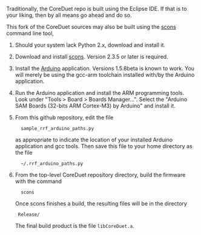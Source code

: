 Traditionally, the CoreDuet repo is built using the Eclipse IDE.  If that
is to your liking, then by all means go ahead and do so.

This fork of the CoreDuet sources may also be built using the
[scons](http://scons.org/) command line tool,

1. Should your system lack Python 2.x, download and install it.

2. Download and install [scons](http://scons.org/).  Version 2.3.5 or
   later is required.

3. Install the [Arduino](https://www.arduino.cc/) application.
   Versions 1.5.8beta is known to work.  You will merely be using the
   gcc-arm toolchain installed with/by the Arduino application.
   
4. Run the Arduino application and install the ARM programming tools.
   Look under "Tools > Board > Boards Manager...".  Select the "Arduino
   SAM Boards (32-bits ARM Cortex-M3) by Arduino" and install it.

5. From this github repository, edit the file

         sample_rrf_arduino_paths.py

   as appropriate to indicate the location of your installed Arduino
   application and gcc tools.  Then save this file to your home directory
   as the file

         ~/.rrf_arduino_paths.py

6. From the top-level CoreDuet repository directory, build the
   firmware with the command

         scons
   	     
   Once scons finishes a build, the resulting files will be in the directory

        Release/

   The final build product is the file `libCoreDuet.a`.
